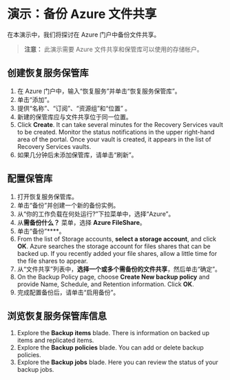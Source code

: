 # <a name="demonstration-back-up-azure-file-shares"></a>演示：备份 Azure 文件共享

在本演示中，我们将探讨在 Azure 门户中备份文件共享。

>**注意：** 此演示需要 Azure 文件共享和保管库可以使用的存储帐户。 

## <a name="create-a-recovery-services-vault"></a>创建恢复服务保管库

1. 在 Azure 门户中，输入“恢复服务”并单击“恢复服务保管库”。
3. 单击“添加”。
4. 提供“名称”、“订阅”、“资源组”和“位置”   。 
5. 新建的保管库应与文件共享位于同一位置。 
5. Click <bpt id="p1">**</bpt>Create<ept id="p1">**</ept>. It can take several minutes for the Recovery Services vault to be created. Monitor the status notifications in the upper right-hand area of the portal. Once your vault is created, it appears in the list of Recovery Services vaults. 
6. 如果几分钟后未添加保管库，请单击“刷新”。

## <a name="configure-the-vault"></a>配置保管库

1. 打开恢复服务保管库。 
2. 单击“备份”并创建一个新的备份实例。 
3. 从“你的工作负载在何处运行?”下拉菜单中，选择“Azure”。
4. 从**需备份什么？** 菜单，选择 **Azure FileShare**。
5. 单击“备份”****。
6. From the list of Storage accounts, <bpt id="p1">**</bpt>select a storage account<ept id="p1">**</ept>, and click <bpt id="p2">**</bpt>OK<ept id="p2">**</ept>. Azure searches the storage account for files shares that can be backed up. If you recently added your file shares, allow a little time for the file shares to appear.
7. 从“文件共享”列表中，**选择一个或多个需备份的文件共享**，然后单击“确定”。
8. On the Backup Policy page, choose <bpt id="p1">**</bpt>Create New backup policy<ept id="p1">**</ept> and provide Name, Schedule, and Retention information. Click <bpt id="p1">**</bpt>OK<ept id="p1">**</ept>.
9. 完成配置备份后，请单击“启用备份”。 

## <a name="explore-recovery-services-vault-information"></a>浏览恢复服务保管库信息

1. Explore the <bpt id="p1">**</bpt>Backup items<ept id="p1">**</ept> blade. There is information on backed up items and replicated items.
2. Explore the <bpt id="p1">**</bpt>Backup policies<ept id="p1">**</ept> blade. You can add or delete backup policies. 
3. Explore the <bpt id="p1">**</bpt>Backup jobs<ept id="p1">**</ept> blade. Here you can review the status of your backup jobs.